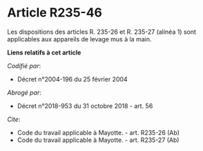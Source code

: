 # Article R235-46

Les dispositions des articles R. 235-26 et R. 235-27 (alinéa 1) sont applicables aux appareils de levage mus à la main.

**Liens relatifs à cet article**

_Codifié par_:

  - Décret n°2004-196 du 25 février 2004

_Abrogé par_:

  - Décret n°2018-953 du 31 octobre 2018 - art. 56

_Cite_:

  - Code du travail applicable à Mayotte. - art. R235-26 (Ab)
  - Code du travail applicable à Mayotte. - art. R235-27 (Ab)
